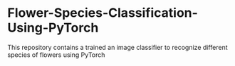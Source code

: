 # Flower-Species-Classification-Using-PyTorch

This repository contains a trained an image classifier to recognize different species of flowers using PyTorch
